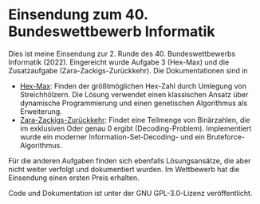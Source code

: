 # Einsendung zum 40. Bundeswettbewerb Informatik

Dies ist meine Einsendung zur 2. Runde des 40. Bundeswettbewerbs Informatik (2022). Eingereicht wurde Aufgabe 3 (Hex-Max) und die Zusatzaufgabe (Zara-Zackigs-Zurückkehr).
Die Dokumentationen sind in 
- [Hex-Max](Doku/aufgabe3.pdf): Finden der größtmöglichen Hex-Zahl durch Umlegung von Streichhölzern. Die Lösung verwendet einen klassischen Ansatz über dynamische Programmierung und einen genetischen Algorithmus als Erweiterung.  
- [Zara-Zackigs-Zurückkehr](Doku/aufgabe4.pdf): Findet eine Teilmenge von Binärzahlen, die im exklusiven Oder genau 0 ergibt (Decoding-Problem). Implementiert wurde ein moderner Information-Set-Decoding- und ein Bruteforce-Algorithmus.

Für die anderen Aufgaben finden sich ebenfalls Lösungsansätze, die aber nicht weiter verfolgt und dokumentiert wurden. Im Wettbewerb hat die Einsendung einen ersten Preis erhalten. 

Code und Dokumentation ist unter der GNU GPL-3.0-Lizenz veröffentlicht. 

